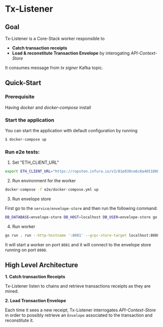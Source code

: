 # Tx-Listener

## Goal

Tx-Listener is a Core-Stack worker responsible to 

- **Catch transaction receipts** 
- **Load & reconstitute Transaction Envelope** by interogating *API-Context-Store*

It consumes message from *tx signer* Kafka topic.

## Quick-Start

### Prerequisite

Having *docker* and *docker-compose* install

### Start the application

You can start the application with default configuration by running

```sh
$ docker-compose up
```

### Run e2e tests:

1. Set "ETH_CLIENT_URL"

```bash
export ETH_CLIENT_URL="https://ropsten.infura.io/v3/81e039ce6c8a465180822b525e3644d7 https://rinkeby.infura.io/v3/bfc9d6e51fbc4d3db54bea58d1094f9c https://kovan.infura.io/v3/bfc9d6e51fbc4d3db54bea58d1094f9c https://mainnet.infura.io/v3/bfc9d6e51fbc4d3db54bea58d1094f9c"
```

2. Run environment for the worker

```bash
docker-compose -f e2e/docker-compose.yml up
```

3. Run envelope store

First go to the `service/envelope-store` and then run the following command:

```bash
DB_DATABASE=envelope-store DB_HOST=localhost DB_USER=envelope-store go run . run
```

4. Run worker

```bash
go run . run --http-hostname ':8081' --grpc-store-target localhost:8080
```

It will start a worker on port `8081` and it will connect to the envelope store running on port `8080`.
## High Level Architecture

**1. Catch transaction Receipts**

Tx-Listener listen to chains and retrieve transactions receipts as they are mined.

**2. Load Transaction Envelope**

Each time it sees a new receipt, Tx-Listener interrogates *API-Context-Store* in order to possibly retrieve an `Envelope` associated to the transaction and reconstitute it.
